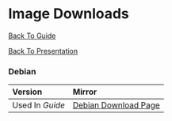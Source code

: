# Image Downloads
[Back To Guide](README.md#creation)

[Back To Presentation](guide-presentation/creation/index.md)

### Debian
| Version | Mirror |
| :-- | :-- |
| Used In _Guide_ | [Debian Download Page](https://www.debian.org/download) |
